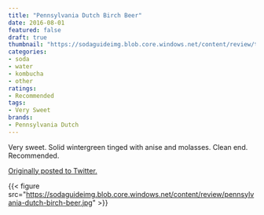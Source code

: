 ```yaml
---
title: "Pennsylvania Dutch Birch Beer"
date: 2016-08-01
featured: false
draft: true
thumbnail: "https://sodaguideimg.blob.core.windows.net/content/review/thumbs/pennsylvania-dutch-birch-beer.jpg"
categories:
- soda
- water
- kombucha
- other
ratings:
- Recommended
tags:
- Very Sweet
brands:
- Pennsylvania Dutch
---
```


Very sweet. Solid wintergreen tinged with anise and molasses. Clean end. Recommended.

[Originally posted to Twitter.](https://twitter.com/Cavorter/status/760180360319758336)

{{< figure src="https://sodaguideimg.blob.core.windows.net/content/review/pennsylvania-dutch-birch-beer.jpg" >}}

